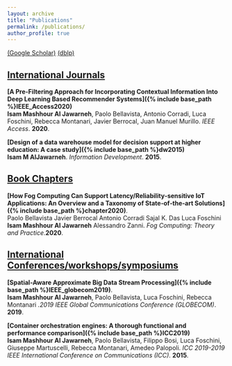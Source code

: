 ```yaml
---
layout: archive
title: "Publications"
permalink: /publications/
author_profile: true
---
```

[(Google Scholar)](https://scholar.google.com/citations?user=hv5C-NIAAAAJ&hl=en)
[(dblp)](https://dblp.org/pers/a/Aljawarneh:Isam_Mashhour.html)

## <u>International Journals</u>

<b>[A Pre-Filtering Approach for Incorporating Contextual Information Into Deep Learning Based Recommender Systems]({% include base_path %}IEEE_Access2020)</b><br>
<b>Isam Mashhour Al Jawarneh</b>, Paolo Bellavista, Antonio Corradi, Luca Foschini, Rebecca Montanari, Javier Berrocal, Juan Manuel Murillo. <i>IEEE Access</i>. <b>2020</b>.

<b>[Design of a data warehouse model for decision support at higher education: A case study]({% include base_path %}dw2015)</b><br>
<b>Isam M AlJawarneh</b>. <i>Information Development</i>. <b>2015</b>.

## <u>Book Chapters</u>

<b>[How Fog Computing Can Support Latency/Reliability‐sensitive IoT Applications: An Overview and a Taxonomy of State‐of‐the‐art Solutions]({% include base_path %}chapter2020)</b>.<br>Paolo Bellavista  Javier Berrocal  Antonio Corradi  Sajal K. Das  Luca Foschini  <b>Isam Mashhour Al Jawarneh</b>  Alessandro Zanni. <i>Fog Computing: Theory and Practice</i>.<b>2020</b>.


## <u>International Conferences/workshops/symposiums</u>

<b>[Spatial-Aware Approximate Big Data Stream Processing]({% include base_path %}IEEE_globecom2019)</b>.<br>
<b>Isam Mashhour Al Jawarneh</b>, Paolo Bellavista, Luca Foschini, Rebecca Montanari <i>.2019 IEEE Global Communications Conference (GLOBECOM)</i>. <b>2019</b>.

<b>[Container orchestration engines: A thorough functional and performance comparison]({% include base_path %}ICC2019)</b><br>
<b>Isam Mashhour Al Jawarneh</b>, Paolo Bellavista, Filippo Bosi, Luca Foschini, Giuseppe Martuscelli, Rebecca Montanari, Amedeo Palopoli. <i>ICC 2019-2019 IEEE International Conference on Communications (ICC)</i>. <b>2015</b>.
